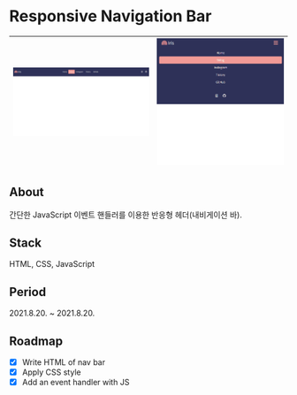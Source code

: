 # Responsive Navigation Bar
|<img src="assets/images/index-wide.png" width="100%" height="100%" alt="index-wide" />|<img src="assets/images/index.png" width="100%" height="100%" alt="index" />|
|-|-|

## About
간단한 JavaScript 이벤트 핸들러를 이용한 반응형 헤더(내비게이션 바).

## Stack
HTML, CSS, JavaScript

## Period
2021.8.20. ~ 2021.8.20.

## Roadmap
- [X] Write HTML of nav bar
- [X] Apply CSS style
- [X] Add an event handler with JS
